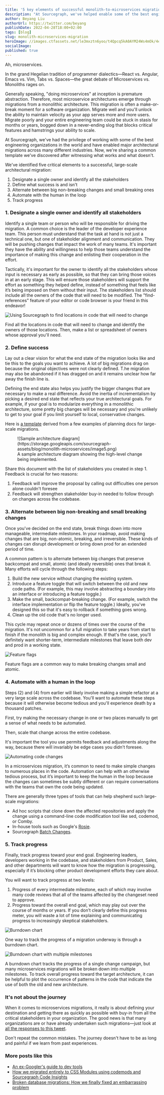 ```yaml
---
title: '5 key elements of successful monolith-to-microservices migrations'
description: "At Sourcegraph, we've helped enable some of the best engineering organizations in the world to perform major architectural migrations. In this post, we present five lessons, five elements of a successful monolith to microservices migration."
author: Beyang Liu
authorUrl: https://twitter.com/beyang
publishDate: 2022-04-28T18:00+02:00
tags: [blog]
slug: monolith-microservices-migration
heroImage: //images.ctfassets.net/le3mxztn6yoo/t4Qpcq5kA0AYM24Ws4mOk/4edf5502a936bbec90c262fa00355aed/sourcegraph-mark.png
socialImage:
published: true
---
```


Ah, microservices.

In the grand Hegelian tradition of programmer dialectics—React vs. Angular, Emacs vs. Vim, Tabs vs. Spaces—the great debate of Microservices vs. Monoliths rages on.

Generally speaking, "doing microservices" at inception is premature abstraction. Therefore, most microservice architectures emerge through migrations from a monolithic architecture. This migration is often a make-or-break moment for a software organization. Migrate well and you'll unlock the ability to maintain velocity as your app serves more and more users. Migrate poorly and your entire engineering team could be stuck in stasis for months or years, bogged down in a never-ending slog that blocks critical features and hamstrings your ability to scale.

At Sourcegraph, we've had the privilege of working with some of the best engineering organizations in the world and have enabled major architectural migrations across many different industries. Now, we're sharing a common template we've discovered after witnessing what works and what doesn't.

We've identified five critical elements to a successful, large-scale architectural migration:

1. Designate a single owner and identify all the stakeholders
2. Define what success is and isn't
3. Alternate between big non-breaking changes and small breaking ones
4. Automate with the human in the loop
5. Track progress

### 1. Designate a single owner and identify all stakeholders

Identify a single team or person who will be responsible for driving the migration. A common choice is the leader of the developer experience team. This person must understand that the task at hand is not just a technical one, but one of stakeholder alignment and communication. They will be pushing changes that impact the work of many teams. It's important they have the ability and willingness to help those teams understand the importance of making this change and enlisting their cooperation in the effort.

Tactically, it's important for the owner to identify all the stakeholders whose input is necessary as early as possible, so that they can bring those voices in at an early stage. This will ensure those stakeholders will support the effort as something they helped define, instead of something that feels like it’s being imposed on them without their input. The stakeholders list should include all the owners of the code that will need to be modified. The "find-references" feature of your editor or code browser is your friend in this endeavor!

![Using Sourcegraph to find locations in code that will need to change](https://storage.googleapis.com/sourcegraph-assets/blog/monolith-microservices/image6.gif)

<figcaption>Find all the locations in code that will need to change and identify the owners of those locations. Then, make a list or spreadsheet of owners whose approval you'll need.</figcaption>

### 2. Define success

Lay out a clear vision for what the end state of the migration looks like and tie this to the goals you want to achieve. A lot of big migrations drag on because the original objectives were not clearly defined. T.he migration may also be abandoned if it has dragged on and it remains unclear how far away the finish line is.

Defining the end state also helps you justify the bigger changes that are necessary to make a real difference. Avoid the inertia of incrementalism by picking a desired end state that reflects your true architectural goals. For example, if your goal is to modularize everything in a monolithic architecture, some pretty big changes will be necessary and you're unlikely to get to your goal if you limit yourself to local, conservative changes.

Here is [a template](https://docs.google.com/document/d/1TbsQC7fFVdMKjkfNegU7OwUUglfB8j-jOeoN6ULAgE0/edit#) derived from a few examples of planning docs for large-scale migrations.

<figure>
![Sample architecture diagram](https://storage.googleapis.com/sourcegraph-assets/blog/monolith-microservices/image5.png)
<figcaption>A sample architecture diagram showing the high-level change being implemented.</figcaption>
</figure>

Share this document with the list of stakeholders you created in step 1. Feedback is crucial for two reasons:

1. Feedback will improve the proposal by calling out difficulties one person alone couldn't foresee
2. Feedback will strengthen stakeholder buy-in needed to follow through on changes across the codebase.

### 3. Alternate between big non-breaking and small breaking changes

Once you've decided on the end state, break things down into more manageable, intermediate milestones. In your roadmap, avoid making changes that are big, non-atomic, breaking, and irreversible. These kinds of changes can disrupt development or bring down prod for an extended period of time.

A common pattern is to alternate between big changes that preserve backcompat and small, atomic (and ideally reversible) ones that break it. Many efforts will cycle through the following steps:

1. Build the new service without changing the existing system.
2. Introduce a feature toggle that will switch between the old and new code paths. (For example, this may involve abstracting a boundary into an interface or introducing a feature toggle.)
3. Make the small, backcompat-breaking change. (For example, switch the interface implementation or flip the feature toggle.) Ideally, you've designed this so that it's easy to rollback if something goes wrong.
4. Clean up the old code that's no longer used.

This cycle may repeat once or dozens of times over the course of the migration. It's not uncommon for a full migration to take years from start to finish if the monolith is big and complex enough. If that's the case, you'll definitely want shorter-term, intermediate milestones that leave both dev and prod in a working state.

![Feature flags](https://storage.googleapis.com/sourcegraph-assets/blog/monolith-microservices/image1.png)

<figcaption>Feature flags are a common way to make breaking changes small and atomic.</figcaption>

### 4. Automate with a human in the loop

Steps (2) and (4) from earlier will likely involve making a simple refactor at a very large scale across the codebase. You'll want to automate these steps because it will otherwise become tedious and you'll experience death by a thousand patches.

First, try making the necessary change in one or two places manually to get a sense of what needs to be automated.

Then, scale that change across the entire codebase.

It's important the tool you use permits feedback and adjustments along the way, because there will invariably be edge cases you didn't foresee.

![Automating code changes](https://storage.googleapis.com/sourcegraph-assets/blog/monolith-microservices/image4.gif)

<figcaption>In a microservices migration, it’s common to need to make simple changes to numerous places in the code. Automation can help with an otherwise tedious process, but it’s important to keep the human in the loop because the changes can sometimes be subtly different or can require conversations with the teams that own the code being updated.</figcaption>

There are generally three types of tools that can help shepherd such large-scale migrations:

- Ad hoc scripts that clone down the affected repositories and apply the change using a command-line code modification tool like sed, codemod, or Comby.
- In-house tools such as Google's [Rosie](https://cacm.acm.org/magazines/2016/7/204032-why-google-stores-billions-of-lines-of-code-in-a-single-repository/fulltext).
- Sourcegraph [Batch Changes](https://sourcegraph.com/batch-changes).

### 5. Track progress

Finally, track progress toward your end goal. Engineering leaders, developers working in the codebase, and stakeholders from Product, Sales, and other departments will want to know how the migration is progressing, especially if it’s blocking other product development efforts they care about.

You will want to track progress at two levels:

1. Progress of every intermediate milestone, each of which may involve many code reviews that all of the teams affected by the changeset need to approve.
2. Progress toward the overall end goal, which may play out over the course of months or years. If you don’t clearly define this progress meter, you will waste a lot of time explaining and communicating progress to increasingly skeptical stakeholders.

![Burndown chart](https://storage.googleapis.com/sourcegraph-assets/blog/monolith-microservices/image3.gif)

<figcaption>One way to track the progress of a migration underway is through a burndown chart.</figcaption>

![Burndown chart with multiple milestones](https://storage.googleapis.com/sourcegraph-assets/blog/monolith-microservices/image2.gif)

<figcaption>A burndown chart tracks the progress of a single change campaign, but many microservices migrations will be broken down into multiple milestones. To track overall progress toward the target architecture, it can be helpful to plot the occurrence of patterns in the code that indicate the use of both the old and new architecture.</figcaption>

### It's not about the journey

When it comes to microservices migrations, it really is about defining your destination and getting there as quickly as possible with buy-in from all the critical stakeholders in your organization. The good news is that many organizations are or have already undertaken such migrations—just look at [all the responses to this tweet](https://twitter.com/beyang/status/1517569661650362368).

Don't repeat the common mistakes. The journey doesn't have to be as long and painful if we learn from past experiences.

### More posts like this

- [An ex-Googler's guide to dev tools](https://about.sourcegraph.com/blog/ex-googler-guide-dev-tools/)
- [How we migrated entirely to CSS Modules using codemods and Sourcegraph Code Insights](https://about.sourcegraph.com/blog/migrating-to-css-modules-with-codemods-and-code-insights/)
- [Broken database migrations: How we finally fixed an embarrassing problem](https://about.sourcegraph.com/blog/introducing-migrator-service/)
